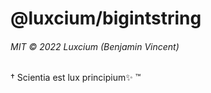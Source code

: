 # @luxcium/bigintstring

###### MIT © 2022 Luxcium (Benjamin Vincent)

† Scientia est lux principium✨ ™

